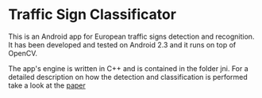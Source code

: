Traffic Sign Classificator
==========================

This is an Android app for European traffic signs detection and recognition. It has been developed and tested on Android 2.3 and it runs on top of OpenCV.

The app's engine is written in C++ and is contained in the folder jni. For a detailed description on how the detection and classification is performed take a look at the [paper](Paper.pdf)
 
